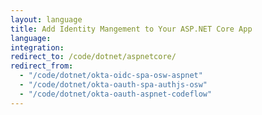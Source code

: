 ```yaml
---
layout: language
title: Add Identity Mangement to Your ASP.NET Core App
language:
integration:
redirect_to: /code/dotnet/aspnetcore/
redirect_from:
  - "/code/dotnet/okta-oidc-spa-osw-aspnet"
  - "/code/dotnet/okta-oauth-spa-authjs-osw"
  - "/code/dotnet/okta-oauth-aspnet-codeflow"
---
```

